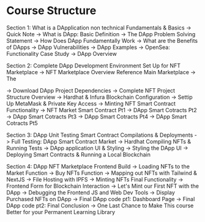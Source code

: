 # Course Structure

Section 1: What is a DApplication non technical Fundamentals  & Basics
-> Quick Note
-> What is DApp: Basic Definition
-> The DApp Problem Solving Statement
-> How Does DApp Fundamentally Work
-> What are the Benefits of DApps
-> DApp Vulnerabilities
-> DApp Examples
-> OpenSea: Functionality Case Study
-> DApp Overview

Section 2: Complete DApp Development Environment Set Up for NFT Marketplace
-> NFT Marketplace Overview Reference
Main Marketplace -> The

-> Download DApp Project Dependencies
-> Complete NFT Project Structure Overview
-> Hardhat & Infura Blockchain Configuration
-> Settip Up MetaMask & Private Key Access
-> Minting NFT Smart Contract Functionality
-> NFT Market Smart Contract Pt1
-> DApp Smart Cotracts Pt2
-> DApp Smart Cotracts Pt3
-> DApp Smart Cotracts Pt4
-> DApp Smart Cotracts Pt5

Section 3: DApp Unit Testing Smart Contract Compilations & Deployments
-> Full Testing: DApp Smart Contract Market
-> Hardhat Compiling NFTs & Running Tests
-> DApp application UI & Styling
-> Styling the DApp UI
-> Deploying Smart Contracts & Running a Local Blockchain

Section 4: DApp NFT Marketplace Frontend Build
-> Loading NFTs to the Market Function
-> Buy NFTs Function
-> Mapping out NFTs with Tailwind & NextJS
-> File Hosting with IPFS
-> Minting NFTs Final Functionality
-> Frontend Form for Blockchain Interaction
-> Let's Mint our First NFT with the DApp
-> Debugging the Frontend JS and Web Dev Tools
-> Display Purchased NFTs on DApp
-> Final DApp code pt1: Dashboard Page
-> Final DApp code pt2: Final Conclusion
-> One Last Chance to Make This course Better for your Permanent Learning Library